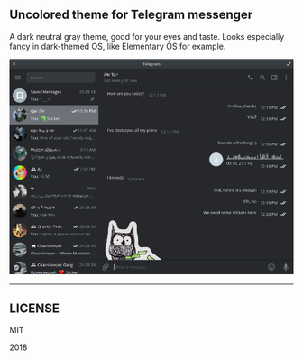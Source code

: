 ## Uncolored theme for Telegram messenger

A dark neutral gray theme, good for your eyes and taste. Looks especially fancy in dark-themed OS, like Elementary OS for example.

![Screenshot](screenshot.png)

---

## LICENSE

MIT

2018

